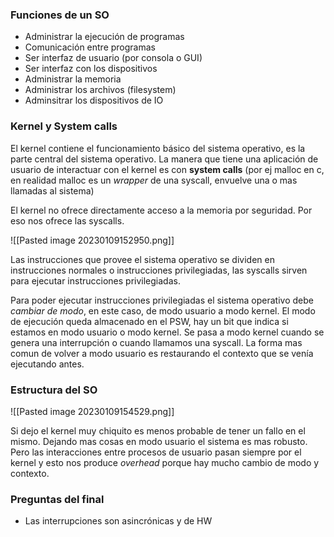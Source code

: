 ### Funciones de un SO
- Administrar la ejecución de programas
- Comunicación entre programas
- Ser interfaz de usuario (por consola o GUI)
- Ser interfaz con los dispositivos
- Administrar la memoria
- Administrar los archivos (filesystem)
- Adminsitrar los dispositivos de IO

### Kernel y System calls

El kernel contiene el funcionamiento básico del sistema operativo, es la parte central del sistema operativo. La manera que tiene una aplicación de usuario de interactuar con el kernel es con **system calls** (por ej malloc en c, en realidad malloc es un *wrapper* de una syscall, envuelve una o mas llamadas al sistema)

El kernel no ofrece directamente acceso a la memoria por seguridad. Por eso nos ofrece las syscalls.

![[Pasted image 20230109152950.png]]

Las instrucciones que provee el sistema operativo se dividen en instrucciones normales o instrucciones privilegiadas, las syscalls sirven para ejecutar instrucciones privilegiadas.

Para poder ejecutar instrucciones privilegiadas el sistema operativo debe *cambiar de modo*, en este caso, de modo usuario a modo kernel. El modo de ejecución queda almacenado en el PSW, hay un bit que indica si estamos en modo usuario o modo kernel.
Se pasa a modo kernel cuando se genera una interrupción o cuando llamamos una syscall. La forma mas comun de volver a modo usuario es restaurando el contexto que se venía ejecutando antes.

### Estructura del SO

![[Pasted image 20230109154529.png]]

Si dejo el kernel muy chiquito es menos probable de tener un fallo en el mismo. Dejando mas cosas en modo usuario el sistema es mas robusto. Pero las interacciones entre procesos de usuario pasan siempre por el kernel y esto nos produce *overhead* porque hay mucho cambio de modo y contexto.

### Preguntas del final
- Las interrupciones son asincrónicas y de HW